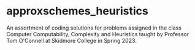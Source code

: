 # approxschemes_heuristics
An assortment of coding solutions for problems assigned in the class Computer Computability, Complexity and Heuristics taught by Professor Tom O'Connell at Skidmore College in Spring 2023.
